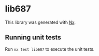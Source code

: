 # lib687

This library was generated with [Nx](https://nx.dev).

## Running unit tests

Run `nx test lib687` to execute the unit tests.
